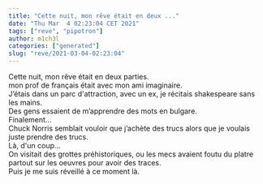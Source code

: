 ```yaml
---
title: "Cette nuit, mon rêve était en deux ..."
date: "Thu Mar  4 02:23:04 CET 2021"
tags: ["reve", "pipotron"]
author: m1ch3l
categories: ["generated"]
slug: "reve/2021-03-04-02:23:04"
---
```


Cette nuit, mon rêve était en deux parties.<br>
mon prof de français était avec mon ami imaginaire.<br>
J’étais dans un parc d'attraction, avec un ex, je récitais shakespeare sans les mains.<br>
Des gens essaient de m’apprendre des mots en bulgare.<br>
Finalement...<br>
Chuck Norris semblait vouloir que j’achète des trucs alors que je voulais juste prendre des trucs.<br>
Là, d'un coup...<br>
On visitait des grottes préhistoriques, ou les mecs avaient foutu du platre partout sur les oeuvres pour avoir des traces.<br>
Puis je me suis réveillé à ce moment là.<br>
